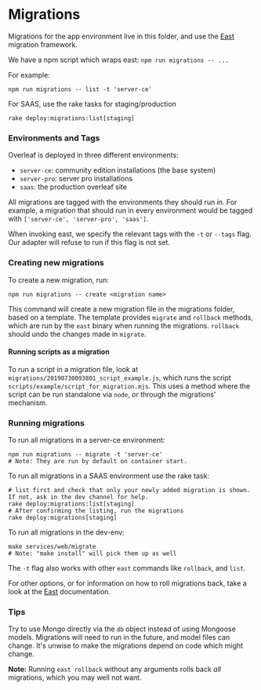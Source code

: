 # Migrations

Migrations for the app environment live in this folder, and use the [East](https://github.com/okv/east) migration
framework.

We have a npm script which wraps east: `npm run migrations -- ...`

For example:

```shell
npm run migrations -- list -t 'server-ce'
```

For SAAS, use the rake tasks for staging/production
```shell
rake deploy:migrations:list[staging]
```

### Environments and Tags

Overleaf is deployed in three different environments:

- `server-ce`: community edition installations (the base system)
- `server-pro`: server pro installations
- `saas`: the production overleaf site

All migrations are tagged with the environments they should run in.
For example, a migration that should run in every environment would be tagged with `['server-ce', 'server-pro', 'saas']`.

When invoking east, we specify the relevant tags with the `-t` or `--tags` flag.
Our adapter will refuse to run if this flag is not set.


### Creating new migrations

To create a new migration, run:

```shell
npm run migrations -- create <migration name>
```

This command will create a new migration file in the migrations folder, based on a template. The template provides
`migrate` and `rollback` methods, which are run by the `east` binary when running the migrations. `rollback` should
undo the changes made in `migrate`.

#### Running scripts as a migration

To run a script in a migration file, look at `migrations/20190730093801_script_example.js`, which runs the script
`scripts/example/script_for_migration.mjs`. This uses a method where the script can be run standalone via `node`, or
through the migrations' mechanism.

### Running migrations

To run all migrations in a server-ce environment:
```shell
npm run migrations -- migrate -t 'server-ce'
# Note: They are run by default on container start.
```

To run all migrations in a SAAS environment use the rake task:
```shell
# list first and check that only your newly added migration is shown. If not, ask in the dev channel for help.
rake deploy:migrations:list[staging]
# After confirming the listing, run the migrations
rake deploy:migrations[staging]
```

To run all migrations in the dev-env:
```shell
make services/web/migrate
# Note: "make install" will pick them up as well
```

The `-t` flag also works with other `east` commands like `rollback`, and `list`.

For other options, or for information on how to roll migrations back, take a look at the
[East](https://github.com/okv/east) documentation.

### Tips

Try to use Mongo directly via the `db` object instead of using Mongoose models. Migrations will need to run in the
future, and model files can change. It's unwise to make the migrations depend on code which might change.

**Note:** Running `east rollback` without any arguments rolls back *all* migrations, which you may well not want.
